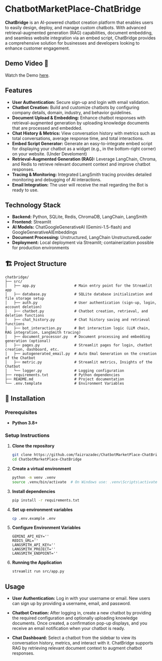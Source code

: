 # ChatbotMarketPlace-ChatBridge

**ChatBridge** is an AI-powered chatbot creation platform that enables users to easily design, deploy, and manage custom chatbots. With advanced retrieval-augmented generation (RAG) capabilities, document embedding, and seamless website integration via an embed script, ChatBridge provides a comprehensive solution for businesses and developers looking to enhance customer engagement.

## Demo Video 🎥

Watch the Demo [here](https://drive.google.com/file/d/1fZN6CdR5oSJ3bji2DC4_3IHk0jXhORID/view?usp=drive_link).

## Features

- **User Authentication:** Secure sign-up and login with email validation.
- **Chatbot Creation:** Build and customize chatbots by configuring company details, domain, industry, and behavior guidelines.
- **Document Upload & Embedding:** Enhance chatbot responses with retrieval-augmented generation by uploading knowledge documents that are processed and embedded.
- **Chat History & Metrics:** View conversation history with metrics such as total conversations, average response time, and total interactions.
- **Embed Script Generator:** Generate an easy-to-integrate embed script for displaying your chatbot as a widget (e.g., in the bottom-right corner) on your website. (Under Develoment)
- **Retrieval-Augmented Generation (RAG):** Leverage LangChain, Chroma, and Redis to retrieve relevant document context and improve chatbot responses.
- **Tracing & Monitoring:** Integrated LangSmith tracing provides detailed monitoring and debugging of AI interactions.
- **Email Integration:** The user will receive the mail regarding the Bot is ready to use.

## Technology Stack

- **Backend:** Python, SQLite, Redis, ChromaDB, LangChain, LangSmith
- **Frontend:** Streamlit
- **AI Models:** ChatGoogleGenerativeAI (Gemini-1.5-flash) and GoogleGenerativeAIEmbeddings
- **Document Processing:** Unstructured, LangChain UnstructuredLoader
- **Deployment:** Local deployment via Streamlit; containerization possible for production environments

## 🏗️ Project Structure

```plaintext
chatbridge/
├── src/
│   ├── app.py                  # Main entry point for the Streamlit app
│   ├── database.py             # SQLite database initialization and file storage setup
│   ├── auth.py                 # User authentication (sign-up, login, account deletion)
│   ├── chatbot.py              # Chatbot creation, retrieval, and deletion functions
│   ├── chat_history.py         # Chat history saving and retrieval functions
│   ├── bot_interaction.py      # Bot interaction logic (LLM chain, RAG integration, LangSmith tracing)
│   ├── document_processor.py   # Document processing and embedding generation (optional)
│   ├── pages.py                # Streamlit pages for login, chatbot creation, dashboard, etc.
│   ├── autogenerated_email.py  # Auto Emal Generation on the creation of the Chatbot
│   ├── metric.py               # Streamlit metrics, Insights of the Chatbot
│   └── logger.py               # Logging configuration
├── requirements.txt            # Python dependencies
├── README.md                   # Project documentation
└── .env.template               # Environment Variables
```

## 🔧 Installation

### Prerequisites
- **Python 3.8+**

### Setup Instructions

1. **Clone the repository**
    ```sh
   git clone https://github.com/faizrazadec/ChatbotMarketPlace-ChatBridge.git
   cd ChatbotMarketPlace-ChatBridge
   ```

2. **Create a virtual environment**
    ```sh
    python -m venv .venv
    source .venv/bin/activate  # On Windows use: .venv\Scripts\activate
    ```

3. **Install dependencies**
    ```sh
    pip install -r requirements.txt
    ```

4. **Set up environment variables**
    ```sh
    cp .env.example .env
    ```

5. **Configure Environment Variables**
    ```env
    GEMINI_API_KEY=''
    REDIS_URL=''
    LANGSMITH_API_KEY=''
    LANGSMITH_PROJECT=''
    LANGSMITH_ENDPOINT=''
    ```

6. **Running the Application**
    ```sh
    streamlit run src/app.py
    ```

## Usage
- **User Authentication:**
    Log in with your username or email. New users can sign up by providing a username, email, and password.

- **Chatbot Creation:**
    After logging in, create a new chatbot by providing the required configuration and optionally uploading knowledge documents. Once created, a confirmation pop-up displays, and you receive an email notification when your chatbot is ready.

- **Chat Dashboard:**
    Select a chatbot from the sidebar to view its conversation history, metrics, and interact with it. ChatBridge supports RAG by retrieving relevant document context to augment chatbot responses.
